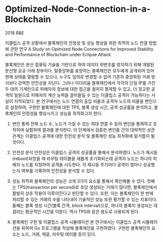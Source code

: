 # Optimized-Node-Connection-in-a-Blockchain
2018 R&amp;E

이클립스 공격 상황에서 블록체인의 안정성 및 성능 향상을 위한 최적의 노드 연결 방법에 관한 연구
A Study on Opimized Node Connections for Improved Stability and Performance of Blockchain under Eclipse Attack

블록체인은 분산 컴퓨팅 기술을 기반으로 하여 데이터 위변조를 방지하기 위해 개발된 분산형 공공 거래 장부이다. 탈중앙화를 표방하는 블록체인은 모두에게 공개되어 있어 현재 상태를 열람할 수 있으나, 누구도 임의로 변경할 수 없어 기존의 중앙화된 거래 방식보다 강력한 안전성을 지닌다. 그러나 이더리움 블록체인에서 각각의 단일 IP를 가진 두 대의 기계만으로 피해자의 정보에 대한 접근을 철저히 통제할 수 있고, 더 정교한 공격의 일원으로 피해자의 계산 능력을 끌어들일 수 있는 이클립스 공격이 가능하다는 사실이 지적되었다. 본 연구에서는 노드 연결의 출입 비율과 공격자 노드의 비율을 변인으로 설정하여, 구현한 블록체인에 대한 TPS, 블록 생성 시간, 공격 성공률을 분석하고, 블록체인의 안정성을 향상시키고 성능을 최적화고자 한다.

1. 변인 통제
전체 노드 수, 노드가 가질 수 있는 최대 연결 수 등의 변인을 통제하고 조작하며 실험하여 결과를 분석한다.
이 단계에서 검증한 변인들 간의 대략적인 상관관계는 이클립스 공격에 대한 안전성 분석 및 블록체인 성능 최적화에 밑거름이 될 것이다. 

2. 안전성 분석
안전성은 이클립스 공격의 성공률을 통해서 분석하였다. 노드가 재시동(reboot)되었을 때 라우팅 테이블을 새롭게 초기화되는데 공격자 노드는 하나의 피해자 노드를 지정하여 공격을 시도한다. 각 재시동 주기마다 공격이 얼마나 성공했는지 여부를 기록하여 안전성을 분석할 수 있다.

3. 성능 최적화
블록체인의 성능은 크게 3가지 요소를 통해서 확인해볼 수 있다. 첫째는 TPS(transaction per second)로 초당 생성되는 거래가 많다면, 블록체인에서 활발히 상호 작용이 이루어진다고 판단할 수 있다. 또한, 이는 블록체인이 한 번에 처리할 수 있는 거래의 수를 나타내어 기술적인 성능 또한 평가할 수 있는 지표이다. 둘째는 블록 생성 시간(블록 간격, block interval)으로, 하나의 블록이 생성되는 데 걸리는 평균적인 시간을 이른다. 역시 TPS와 같은 용도로 사용되게 된다.

4. 블록체인 구현 및 이클립스 공격 시뮬레이션
본 연구에서는 이클립스 공격 시뮬레이션을 위하여 Go 프로그램을 작성해 블록체인을 구현하였다. 구현한 블록체인의 요소는 노드, 거래, 채굴, 라우팅 테이블 등이 있다.
